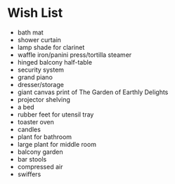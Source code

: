 # Wish List
- bath mat
- shower curtain
- lamp shade for clarinet
- waffle iron/panini press/tortilla steamer
- hinged balcony half-table
- security system
- grand piano
- dresser/storage
- giant canvas print of The Garden of Earthly Delights
- projector shelving
- a bed
- rubber feet for utensil tray
- toaster oven
- candles
- plant for bathroom
- large plant for middle room
- balcony garden
- bar stools
- compressed air
- swiffers
